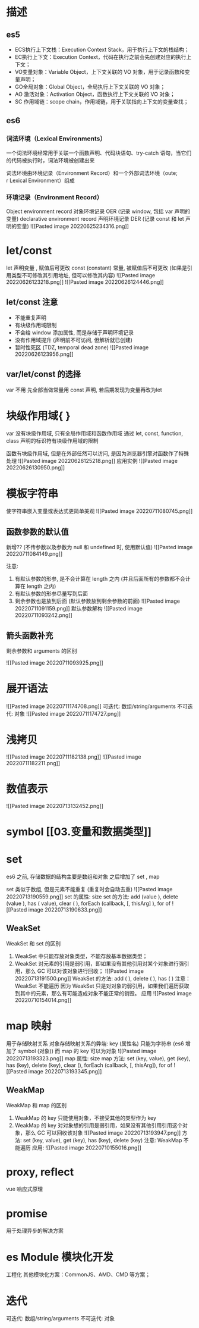 # 描述
## es5
- ECS执行上下文栈：Execution Context Stack，用于执行上下文的栈结构；
- EC执行上下文：Execution Context，代码在执行之前会先创建对应的执行上下文；
- VO变量对象：Variable Object，上下文关联的 VO 对象，用于记录函数和变量声明；
- GO全局对象：Global Object，全局执行上下文关联的 VO 对象；
- AO 激活对象：Activation Object，函数执行上下文关联的 VO 对象；
- SC 作用域链：scope chain，作用域链，用于关联指向上下文的变量查找；

## es6
### 词法环境（Lexical Environments）
一个词法环境经常用于关联一个函数声明、代码块语句、try-catch 语句，当它们的代码被执行时，词法环境被创建出来

词法环境由环境记录（Environment Record）和一个外部词法环境（oute; r Lexical Environment）组成

### 环境记录（Environment Record）
Object environment record 对象环境记录 OER
(记录 window, 包括 var 声明的变量)
declarative environment record 声明环境记录 DER
(记录 const 和 let 声明的变量)
![[Pasted image 20220625234316.png]]

# let/const
let 声明变量 , 赋值后可更改
const (constant) 常量, 被赋值后不可更改 (如果是引用类型不可修改其引用地址, 但可以修改其内容)
![[Pasted image 20220626123218.png]]
![[Pasted image 20220626124446.png]]
## let/const 注意
- 不能重复声明
- 有块级作用域限制
- 不会给 window 添加属性, 而是存储于声明环境记录
- 没有作用域提升 (声明前不可访问, 但解析就已创建)
- 暂时性死区 (TDZ, temporal dead zone)
![[Pasted image 20220626123956.png]]
## var/let/const 的选择
var 不用
先全部当做常量用 const 声明, 若后期发现为变量再改为let
# 块级作用域{ }
var 没有块级作用域, 只有全局作用域和函数作用域
通过 let, const, function, class 声明的标识符有块级作用域的限制

函数有块级作用域, 但是在外部任然可以访问, 是因为浏览器引擎对函数作了特殊处理
![[Pasted image 20220626125218.png]]
应用实例
![[Pasted image 20220626130950.png]]


# 模板字符串
使字符串嵌入变量或表达式更简单美观
![[Pasted image 20220711080745.png]]

## 函数参数的默认值
新增?? (不传参数以及参数为 null 和 undefined 时, 使用默认值)
![[Pasted image 20220711084149.png]]

注意:
 1. 有默认参数的形参, 是不会计算在 length 之内 (并且后面所有的参数都不会计算在 length 之内)
 2. 有默认参数的形参尽量写到后面
 3. 剩余参数也是放到后面 (默认参数放到剩余参数的前面)
![[Pasted image 20220711091159.png]]
默认参数解构
![[Pasted image 20220711093242.png]]
## 箭头函数补充

剩余参数和 arguments 的区别

![[Pasted image 20220711093925.png]]
# 展开语法
![[Pasted image 20220711174708.png]]
可迭代: 数组/string/arguments
不可迭代: 对象
![[Pasted image 20220711174727.png]]

# 浅拷贝
![[Pasted image 20220711182138.png]]
![[Pasted image 20220711182211.png]]

# 数值表示
![[Pasted image 20220713132452.png]]
# symbol    [[03.变量和数据类型]]

# set
es6 之前, 存储数据的结构主要是数组和对象
之后增加了 set , map

set 类似于数组, 但是元素不能重复 (重复时会自动去重) ![[Pasted image 20220713190559.png]]
set 的属性: size
set 的方法: add (value ), delete (value ), has ( value), clear ( ), forEach (callback, [, thisArg] ), for of
![[Pasted image 20220713190633.png]]
## WeakSet
WeakSet 和 set 的区别
1. WeakSet 中只能存放对象类型，不能存放基本数据类型；
2. WeakSet 对元素的引用是弱引用，即如果没有其他引用对某个对象进行强引用，那么 GC 可以对该对象进行回收；
![[Pasted image 20220713191500.png]]
WeakSet 的方法: add ( ), delete ( ), has ( )
注意：WeakSet 不能遍历
因为 WeakSet 只是对对象的弱引用，如果我们遍历获取到其中的元素，那么有可能造成对象不能正常的销毁。
应用
![[Pasted image 20220710154014.png]]

# map 映射
用于存储映射关系
对象存储映射关系的弊端: key (属性名) 只能为字符串 (es6 增加了 symbol (对象))
而 map 的 key 可以为对象
![[Pasted image 20220713193323.png]]
map 属性: size
map 方法: set (key, value),  get (key), has (key), delete (key), clear (),  forEach (callback, [, thisArg]), for of
![[Pasted image 20220713193345.png]]
## WeakMap
WeakMap 和 map 的区别
1. WeakMap 的 key 只能使用对象，不接受其他的类型作为 key
2. WeakMap 的 key 对对象想的引用是弱引用，如果没有其他引用引用这个对象，那么 GC 可以回收该对象 ![[Pasted image 20220713193947.png]]
方法: set (key, value),  get (key), has (key), delete (key)
注意: WeakMap 不能遍历
应用: ![[Pasted image 20220710155016.png]]
# proxy, reflect
vue 响应式原理

# promise
用于处理异步的解决方案

# es Module 模块化开发
工程化
其他模块化方案：CommonJS、AMD、CMD 等方案；


# 迭代
可迭代: 数组/string/arguments
不可迭代: 对象